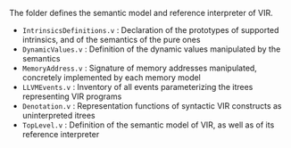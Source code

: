 The folder defines the semantic model and reference interpreter of VIR.

- `IntrinsicsDefinitions.v` : Declaration of the prototypes of supported intrinsics, and of the semantics of the pure ones
- `DynamicValues.v`         : Definition of the dynamic values manipulated by the semantics
- `MemoryAddress.v`         : Signature of memory addresses manipulated, concretely implemented by each memory model
- `LLVMEvents.v`            : Inventory of all events parameterizing the itrees representing VIR programs
- `Denotation.v`            : Representation functions of syntactic VIR constructs as uninterpreted itrees
- `TopLevel.v`              : Definition of the semantic model of VIR, as well as of its reference interpreter

